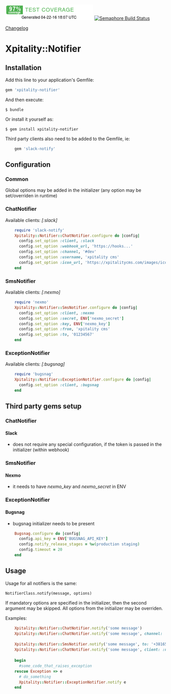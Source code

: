 ![Simplecov Coverage badge](/coverage/coverage-badge.png?raw=true "Coverage badge")  [![Semaphore Build Status](https://semaphoreci.com/api/v1/marko_xpitality/xpitality-notifier/branches/master/badge.svg)](https://semaphoreci.com/marko_xpitality/xpitality-notifier)

[Changelog](/CHANGELOG.md)

# Xpitality::Notifier


## Installation

Add this line to your application's Gemfile:

```ruby
gem 'xpitality-notifier'
```

And then execute:

    $ bundle

Or install it yourself as:

    $ gem install xpitality-notifier

Third party clients also need to be added to the Gemfile, ie:

```ruby
    gem 'slack-notify'
```

## Configuration 

### Common

Global options may be added in the initializer (any option may be set/overriden in runtime)

### ChatNotifier

Available clients: *[:slack]*

```ruby
    require 'slack-notify'
    Xpitality::Notifier::ChatNotifier.configure do |config|
      config.set_option :client, :slack
      config.set_option :webhook_url, 'https://hooks...'
      config.set_option :channel, '#dev'
      config.set_option :username, 'xpitality cms'
      config.set_option :icon_url, 'https://xpitalitycms.com/images/icons/xpitality.png'
    end
```    

### SmsNotifier

Available clients: *[:nexmo]*

```ruby
    require 'nexmo'
    Xpitality::Notifier::SmsNotifier.configure do |config|
      config.set_option :client, :nexmo
      config.set_option :secret, ENV['nexmo_secret']
      config.set_option :key, ENV['nexmo_key']
      config.set_option :from, 'xpitality cms'
      config.set_option :to, '01234567'
    end
```

### ExceptionNotifier

Available clients: *[:bugsnag]*

```ruby
    require 'bugsnag'
    Xpitality::Notifier::ExceptionNotifier.configure do |config|
      config.set_option :client, :bugsnag
    end
```

## Third party gems setup

### ChatNotifier

#### Slack

* does not require any special configuration, if the token is passed in the initializer (within webhook)

### SmsNotifier

#### Nexmo

* it needs to have *nexmo_key* and *nexmo_secret* in ENV

### ExceptionNotifier

#### Bugsnag

* bugsnag initializer needs to be present

```ruby
    Bugsnag.configure do |config|
      config.api_key = ENV['BUGSNAG_API_KEY']
      config.notify_release_stages = %w(production staging)
      config.timeout = 20
    end
```

## Usage

Usage for all notifiers is the same:

    NotifierClass.notify(message, options)
    
If mandatory options are specified in the initializer, then the second argument may be skipped.
All options from the initializer may be overriden.
    
Examples:    

```ruby
    Xpitality::Notifier::ChatNotifier.notify('some message')
    Xpitality::Notifier::ChatNotifier.notify('some message', channel: '#staging')
    
    Xpitality::Notifier::SmsNotifier.notify('some message', to: '+381651234567')
    Xpitality::Notifier::ChatNotifier.notify('some message', client: :nexmo, from: 'Xpitality support', to: '+381651234567')
    
    begin
      #some_code_that_raises_exception
    rescue Exception => e
      # do_something
      Xpitality::Notifier::ExceptionNotifier.notify e
    end
```    